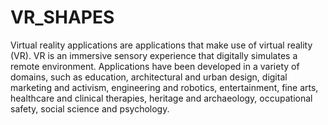 # VR_SHAPES
Virtual reality applications are applications that make use of virtual reality (VR). VR is an immersive sensory experience that digitally simulates a remote environment. Applications have been developed in a variety of domains, such as education, architectural and urban design, digital marketing and activism, engineering and robotics, entertainment, fine arts, healthcare and clinical therapies, heritage and archaeology, occupational safety, social science and psychology.
